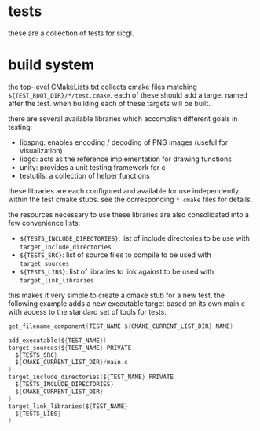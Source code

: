 # tests
these are a collection of tests for sicgl.

# build system
the top-level CMakeLists.txt collects cmake files matching ```${TEST_ROOT_DIR}/*/test.cmake```. each of these should add a target named after the test. when building each of these targets will be built.

there are several available libraries which accomplish different goals in testing:
* libspng: enables encoding / decoding of PNG images (useful for visualization)
* libgd: acts as the reference implementation for drawing functions
* unity: provides a unit testing framework for c
* testutils: a collection of helper functions

these libraries are each configured and available for use independently within the test cmake stubs. see the corresponding ```*.cmake``` files for details.

the resources necessary to use these libraries are also consolidated into a few convenience lists:
* ```${TESTS_INCLUDE_DIRECTORIES}```: list of include directories to be use with ```target_include_directories```
* ```${TESTS_SRC}```: list of source files to compile to be used with ```target_sources```
* ```${TESTS_LIBS}```: list of libraries to link against to be used with ```target_link_libraries```

this makes it very simple to create a cmake stub for a new test. the following example adds a new executable target based on its own main.c with access to the standard set of tools for tests.

``` c
get_filename_component(TEST_NAME ${CMAKE_CURRENT_LIST_DIR} NAME)

add_executable(${TEST_NAME})
target_sources(${TEST_NAME} PRIVATE
  ${TESTS_SRC}
  ${CMAKE_CURRENT_LIST_DIR}/main.c
)
target_include_directories(${TEST_NAME} PRIVATE
  ${TESTS_INCLUDE_DIRECTORIES}
  ${CMAKE_CURRENT_LIST_DIR}
)
target_link_libraries(${TEST_NAME}
  ${TESTS_LIBS}
)
```
